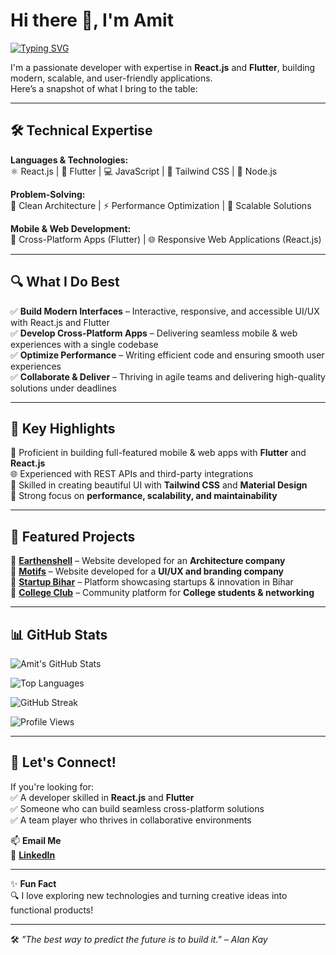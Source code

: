 # Hi there 👋, I'm Amit  

[![Typing SVG](https://readme-typing-svg.herokuapp.com?font=Fira+Code&size=24&pause=1000&color=3F82F7&center=true&vCenter=true&width=600&lines=React.js+Developer;Flutter+Developer;Full-Stack+Enthusiast;Passionate+about+Building+Scalable+Apps)](https://git.io/typing-svg)  

I'm a passionate developer with expertise in **React.js** and **Flutter**, building modern, scalable, and user-friendly applications.  
Here’s a snapshot of what I bring to the table:  

---

## 🛠️ Technical Expertise  

**Languages & Technologies:**  
⚛️ React.js | 📱 Flutter | 💻 JavaScript | 🎨 Tailwind CSS | 🔧 Node.js  

**Problem-Solving:**  
🧠 Clean Architecture | ⚡ Performance Optimization | 🎯 Scalable Solutions  

**Mobile & Web Development:**  
📲 Cross-Platform Apps (Flutter) | 🌐 Responsive Web Applications (React.js)  

---

## 🔍 What I Do Best  

✅ **Build Modern Interfaces** – Interactive, responsive, and accessible UI/UX with React.js and Flutter  
✅ **Develop Cross-Platform Apps** – Delivering seamless mobile & web experiences with a single codebase  
✅ **Optimize Performance** – Writing efficient code and ensuring smooth user experiences  
✅ **Collaborate & Deliver** – Thriving in agile teams and delivering high-quality solutions under deadlines  

---

## 🌟 Key Highlights  

🚀 Proficient in building full-featured mobile & web apps with **Flutter** and **React.js**  
🌐 Experienced with REST APIs and third-party integrations  
🎨 Skilled in creating beautiful UI with **Tailwind CSS** and **Material Design**  
🎯 Strong focus on **performance, scalability, and maintainability**  

---

## 🚀 Featured Projects  

🔹 [**Earthenshell**](https://earthenshell.com) – Website developed for an **Architecture company**  
🔹 [**Motifs**](https://motifs.in) – Website developed for a **UI/UX and branding company**  
🔹 [**Startup Bihar**](https://startupbihar.in) – Platform showcasing startups & innovation in Bihar  
🔹 [**College Club**](https://collegeclub.io) – Community platform for **College students & networking**  

---

## 📊 GitHub Stats  

![Amit's GitHub Stats](https://github-readme-stats.vercel.app/api?username=Amitkr-v&show_icons=true&theme=tokyonight)  

![Top Languages](https://github-readme-stats.vercel.app/api/top-langs/?username=Amitkr-v&layout=compact&theme=tokyonight)  

![GitHub Streak](https://github-readme-streak-stats.herokuapp.com/?user=Amitkr-v&theme=tokyonight)  

![Profile Views](https://komarev.com/ghpvc/?username=Amitkr-v&label=Profile%20Views&color=blue&style=flat)  

---

## 💬 Let's Connect!  

If you're looking for:  
✅ A developer skilled in **React.js** and **Flutter**  
✅ Someone who can build seamless cross-platform solutions  
✅ A team player who thrives in collaborative environments  

📫 **Email Me**  
💼 **[LinkedIn](https://www.linkedin.com/in/amit-kumar-verma-50b236266/)**  

---

✨ **Fun Fact**  
🔍 I love exploring new technologies and turning creative ideas into functional products!  

---

🛠️ *"The best way to predict the future is to build it." – Alan Kay*  

